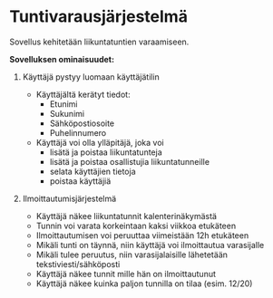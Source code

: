 # Tuntivarausjärjestelmä

Sovellus kehitetään liikuntatuntien varaamiseen.

<b>Sovelluksen ominaisuudet:</b>

1. Käyttäjä pystyy luomaan käyttäjätilin
   - Käyttäjältä kerätyt tiedot:
     - Etunimi
     - Sukunimi
     - Sähköpostiosoite
     - Puhelinnumero
   - Käyttäjä voi olla ylläpitäjä, joka voi
     - lisätä ja poistaa liikuntatunteja
     - lisätä ja poistaa osallistujia liikuntatunneille
     - selata käyttäjien tietoja
     - poistaa käyttäjiä

2. Ilmoittautumisjärjestelmä
   - Käyttäjä näkee liikuntatunnit kalenterinäkymästä
   - Tunnin voi varata korkeintaan kaksi viikkoa etukäteen
   - Ilmoittautumisen voi peruuttaa viimeistään 12h etukäteen
   - Mikäli tunti on täynnä, niin käyttäjä voi ilmoittautua varasijalle
   - Mikäli tulee peruutus, niin varasijalaisille lähetetään tekstiviesti/sähköposti
   - Käyttäjä näkee tunnit mille hän on ilmoittautunut
   - Käyttäjä näkee kuinka paljon tunnilla on tilaa (esim. 12/20)
